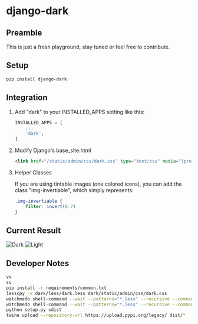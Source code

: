 # django-dark


## Preamble

This is just a fresh playground, stay tuned or feel free to contribute.

## Setup

```sh
pip install django-dark

```

## Integration

1) Add "dark" to your INSTALLED_APPS setting like this:

    ```python
    INSTALLED_APPS = [
        ...
        'dark',
    ]
    ```

2) Modify Django's base_site.html

    ```html
    <link href="/static/admin/css/dark.css" type="text/css" media="(prefers-color-scheme: dark)" rel="stylesheet">
    ```

3) Helper Classes

    If you are using tintable images (one colored icons), you can add the class "img-invertiable", which simply represents:

    ```css
    .img-invertiable {
        filter: invert(0.7)
    }
    ```


## Current Result

![Dark](https://github.com/contmp/django-dark/blob/master/demo/dark.png?raw=true)
![Light](https://github.com/contmp/django-dark/blob/master/demo/light.png?raw=true)


## Developer Notes

```sh
vv
sv
pip install -r requirements/common.txt
lesscpy -x dark/less/dark.less dark/static/admin/css/dark.css
watchmedo shell-command --wait --patterns="*.less" --recursive --command "lesscpy -V -x dark/less/dark.less dark/static/admin/css/dark.css"
watchmedo shell-command --wait --patterns="*.less" --recursive --command "lesscpy -V -x dark/less/dark.less dark/static/admin/css/dark.css && python manage.py collectstatic --noinput"
python setup.py sdist
twine upload --repository-url https://upload.pypi.org/legacy/ dist/*
```
